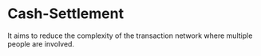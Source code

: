 # Cash-Settlement
It aims to reduce the complexity of the transaction network where multiple people are involved.
